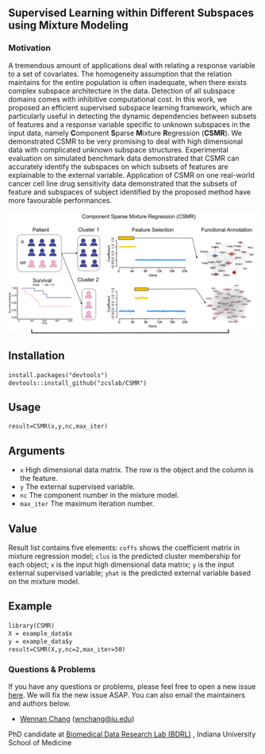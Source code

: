 ## Supervised Learning within Different Subspaces using Mixture Modeling

### Motivation

A tremendous amount of applications deal with relating a response variable to a set of covariates. The homogeneity assumption that the relation maintains for the entire population is often inadequate, when there exists complex subspace architecture in the data. Detection of all subspace domains comes with inhibitive computational cost. In this work, we proposed an efficient supervised subspace learning framework, which are particularly useful in detecting the dynamic dependencies between subsets of features and a response variable specific to unknown subspaces in the input data, namely **C**omponent **S**parse **M**ixture **R**egression (**CSMR**). We demonstrated CSMR to be very promising to deal with high dimensional data with complicated unknown subspace structures. Experimental evaluation on simulated benchmark data demonstrated that CSMR can accurately identify the subspaces on which subsets of features are explainable to the external variable. Application of CSMR on one real-world cancer cell line drug sensitivity data demonstrated that the subsets of feature and subspaces of subject identified by the proposed method have more favourable performances.

![image](https://github.com/zcslab/CSMR/blob/master/img/CSMR_frame.png)

## Installation

```
install.packages("devtools")
devtools::install_github("zcslab/CSMR")
```

## Usage
```
result=CSMR(x,y,nc,max_iter)
```

## Arguments
* ```x``` High dimensional data matrix. The row is the object and the column is the feature.
* ```y``` The external supervised variable.
* ``` nc ``` The component number in the mixture model.
* ``` max_iter ``` The maximum iteration number.


## Value
Result list contains five elements: ```coffs``` shows the coefficient matrix in mixture regression model; ```clus``` is the predicted cluster membership for each object; ```x``` is the input high dimensional data matrix; ```y``` is the input external supervised variable; ```yhat``` is the predicted external variable based on the mixture model.

## Example
```
library(CSMR)
X = example_data$x
y = example_data$y
result=CSMR(X,y,nc=2,max_iter=50)
```

### Questions & Problems

If you have any questions or problems, please feel free to open a new issue [here](https://github.com/zcslab/CSMR/issues). We will fix the new issue ASAP.  You can also email the maintainers and authors below.

- [Wennan Chang](https://changwn.github.io/)
(wnchang@iu.edu)

PhD candidate at [Biomedical Data Research Lab (BDRL)](https://zcslab.github.io/) , Indiana University School of Medicine
